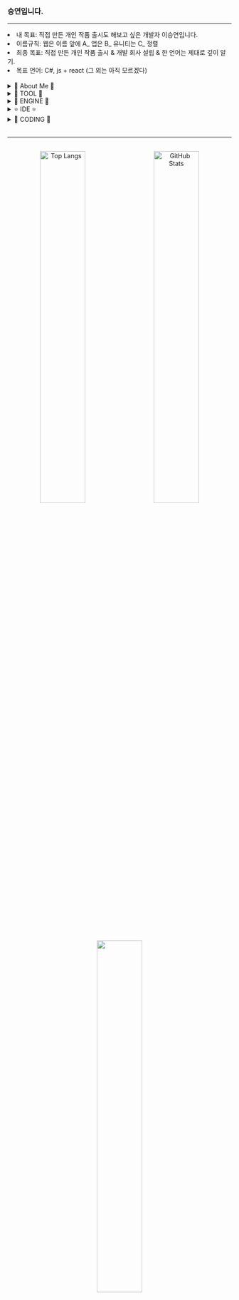 <body>
<h3>승연입니다.</h3>
<hr>
<li> 내 목표: 직접 만든 개인 작품 출시도 해보고 싶은 개발자 이승연입니다.</li>
<li> 이름규칙: 웹은 이름 앞에 A_ 앱은 B_ 유니티는 C_ 정렬</li>
<li> 최종 목표: 직접 만든 개인 작품 출시 & 개발 회사 설립 & 한 언어는 제대로 깊이 알기.</li>
<li> 목표 언어: C#, js + react (그 외는 아직 모르겠다)</li>
<br>
<details>
<summary>
  🧸 About Me 🧸
</summary>
<a href="https://blog.naver.com/catoo_4" target="_blank"><img src="https://img.shields.io/badge/BLOG(Daily)-03C75A?style=flat-square&logo=Naver&logoColor=white"></a>
<a href="https://velog.io/@seungyeon04" target="_blank"><img src="https://img.shields.io/badge/BLOG(Study2)-999111?style=flat-square&logo=velog&logoColor=white"></a><br>
<a href="https://purple-tail-e77.notion.site/b3a4e9bf905f4ed28251a383aec9d9e3?pvs=74"><img src="https://img.shields.io/badge/notion(X)-000000?style=flat-square&logo=notion&logoColor=white"></a>
<a href="https://www.instagram.com/druiddroing"><img src="https://img.shields.io/badge/Instagram-E4405F?style=flat-square&logo=Instagram&logoColor=white"/></a>

</details>

<details>
<summary>
  🔧 TOOL 🔧 
</summary>
<img src="https://img.shields.io/badge/Xshell-0033A0?style=flat-square&logo=Xshell&logoColor=white">
<img src="https://img.shields.io/badge/VirtualBox-183A61?style=flat-square&logo=VirtualBox&logoColor=white">
<img src="https://img.shields.io/badge/Linux-FCC624?style=flat-square&logo=Linux&logoColor=black">
<img src="https://img.shields.io/badge/Ubuntu-E95420?style=flat-square&logo=Ubuntu&logoColor=white">
</details>

<details>
<summary>
 🚀 ENGINE 🚀
</summary>
<img src="https://img.shields.io/badge/unity-%23000000.svg?style=flat-square&logo=unity&logoColor=white"> </a><br>
</details>

<details>
<summary>
⭐️ IDE ⭐️
</summary>
<img src="https://img.shields.io/badge/Visual Studio-5C2D91?style=flat-square&logo=Visual Studio&logoColor=white"/>
<img src="https://img.shields.io/badge/Visual Studio Code-007ACC?style=flat-square&logo=Visual Studio Code&logoColor=white"/><br>
</details>

<details>
<summary>
🌈 CODING 🌈
</summary>
<img src="https://img.shields.io/badge/C%23-%23239120?style=flat-square&logo=csharp&logoColor=white"/>

<div>
<span style="background-color: red;"> 
  <img src="https://github.com/user-attachments/assets/9e568ec8-0a3c-4b86-b7c4-a072601909e6" style=" width: 15px;"/>
  C#
</span>
</div>

  
<img src="https://img.shields.io/badge/C-A8B9CC?style=flat-square&logo=C&logoColor=white"/>
<image src="https://img.shields.io/badge/html5-E34F26?style=flat-square&logo=html5&logoColor=white">
<img src="https://img.shields.io/badge/css-1572B6?style=flat-square&logo=css3&logoColor=white">

</details>

<br>
<hr>
<br>

<div align="center">
  <img src="https://github-readme-stats.vercel.app/api/top-langs/?username=SeungYeon04&layout=donut" alt="Top Langs" style="width: 45%; margin-right: 5%;" />
  <img src="https://github-readme-stats.vercel.app/api?username=SeungYeon04&show_icons=true" alt="GitHub Stats" style="width: 45%;" />
</div>

<br>

<div align="center">
<a href="https://github.com/devxb/gitanimals">
  <img src="https://render.gitanimals.org/farms/{SeungYeon04}" style="width: 45%";/>
</a>
  <a href="https://github.com/devxb/gitanimals" >
  <img src="https://render.gitanimals.org/farms/{SeungYeon04}"; style="width: 45%/>
</a>
    </div>

</body>
